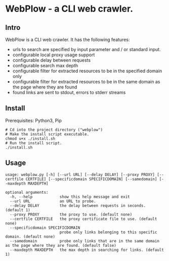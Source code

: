 # WebPlow - a CLI web crawler.
## Intro
WebPlow is a CLI web crawler.
It has the following features:
  - urls to search are specified by input parameter and / or standard input.  
  - configurable local proxy usage support
  - configurable delay between requests
  - configurable search max depth
  - configurable filter for extracted resources to be in the specified domain only
  - configurable filter for extracted resources to be in the same domain as the page where they are found
  - found links are sent to stdout, errors to stderr streams

## Install
Prerequisites: Python3, Pip
```
# Cd into the project directory ("webplow")
# Make the install script executable.
chmod u+x ./install.sh
# Run the install script.
./install.sh
```

## Usage
```
usage: webplow.py [-h] [--url URL] [--delay DELAY] [--proxy PROXY] [--certfile CERTFILE] [--specificdomain SPECIFICDOMAIN] [--samedomain] [--maxdepth MAXDEPTH]

optional arguments:
  -h, --help            show this help message and exit
  --url URL             an URL to probe.
  --delay DELAY         the delay between requests in seconds. (default 1)
  --proxy PROXY         the proxy to use. (default none)
  --certfile CERTFILE   the proxy certificate file to use. (default none)
  --specificdomain SPECIFICDOMAIN
                        probe only links belonging to this specific domain. (default none)
  --samedomain          probe only links that are in the same domain as the page where they are found. (default false)
  --maxdepth MAXDEPTH   the max depth in searching for links. (default 1)
```
